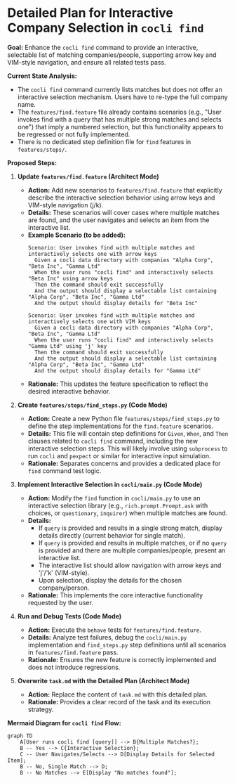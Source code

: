 # Detailed Plan for Interactive Company Selection in `cocli find`

**Goal:** Enhance the `cocli find` command to provide an interactive, selectable list of matching companies/people, supporting arrow key and VIM-style navigation, and ensure all related tests pass.

**Current State Analysis:**
*   The `cocli find` command currently lists matches but does not offer an interactive selection mechanism. Users have to re-type the full company name.
*   The `features/find.feature` file already contains scenarios (e.g., "User invokes find with a query that has multiple strong matches and selects one") that imply a numbered selection, but this functionality appears to be regressed or not fully implemented.
*   There is no dedicated step definition file for `find` features in `features/steps/`.

**Proposed Steps:**

1.  **Update `features/find.feature` (Architect Mode)**
    *   **Action:** Add new scenarios to `features/find.feature` that explicitly describe the interactive selection behavior using arrow keys and VIM-style navigation (j/k).
    *   **Details:** These scenarios will cover cases where multiple matches are found, and the user navigates and selects an item from the interactive list.
    *   **Example Scenario (to be added):**
        ```gherkin
        Scenario: User invokes find with multiple matches and interactively selects one with arrow keys
          Given a cocli data directory with companies "Alpha Corp", "Beta Inc", "Gamma Ltd"
          When the user runs "cocli find" and interactively selects "Beta Inc" using arrow keys
          Then the command should exit successfully
          And the output should display a selectable list containing "Alpha Corp", "Beta Inc", "Gamma Ltd"
          And the output should display details for "Beta Inc"

        Scenario: User invokes find with multiple matches and interactively selects one with VIM keys
          Given a cocli data directory with companies "Alpha Corp", "Beta Inc", "Gamma Ltd"
          When the user runs "cocli find" and interactively selects "Gamma Ltd" using 'j' key
          Then the command should exit successfully
          And the output should display a selectable list containing "Alpha Corp", "Beta Inc", "Gamma Ltd"
          And the output should display details for "Gamma Ltd"
        ```
    *   **Rationale:** This updates the feature specification to reflect the desired interactive behavior.

2.  **Create `features/steps/find_steps.py` (Code Mode)**
    *   **Action:** Create a new Python file `features/steps/find_steps.py` to define the step implementations for the `find.feature` scenarios.
    *   **Details:** This file will contain step definitions for `Given`, `When`, and `Then` clauses related to `cocli find` command, including the new interactive selection steps. This will likely involve using `subprocess` to run `cocli` and `pexpect` or similar for interactive input simulation.
    *   **Rationale:** Separates concerns and provides a dedicated place for `find` command test logic.

3.  **Implement Interactive Selection in `cocli/main.py` (Code Mode)**
    *   **Action:** Modify the `find` function in `cocli/main.py` to use an interactive selection library (e.g., `rich.prompt.Prompt.ask` with choices, or `questionary`, `inquirer`) when multiple matches are found.
    *   **Details:**
        *   If `query` is provided and results in a single strong match, display details directly (current behavior for single match).
        *   If `query` is provided and results in multiple matches, or if no `query` is provided and there are multiple companies/people, present an interactive list.
        *   The interactive list should allow navigation with arrow keys and 'j'/'k' (VIM-style).
        *   Upon selection, display the details for the chosen company/person.
    *   **Rationale:** This implements the core interactive functionality requested by the user.

4.  **Run and Debug Tests (Code Mode)**
    *   **Action:** Execute the `behave` tests for `features/find.feature`.
    *   **Details:** Analyze test failures, debug the `cocli/main.py` implementation and `find_steps.py` step definitions until all scenarios in `features/find.feature` pass.
    *   **Rationale:** Ensures the new feature is correctly implemented and does not introduce regressions.

5.  **Overwrite `task.md` with the Detailed Plan (Architect Mode)**
    *   **Action:** Replace the content of `task.md` with this detailed plan.
    *   **Rationale:** Provides a clear record of the task and its execution strategy.

**Mermaid Diagram for `cocli find` Flow:**

```mermaid
graph TD
    A[User runs cocli find [query]] --> B{Multiple Matches?};
    B -- Yes --> C{Interactive Selection};
    C -- User Navigates/Selects --> D[Display Details for Selected Item];
    B -- No, Single Match --> D;
    B -- No Matches --> E[Display "No matches found"];
